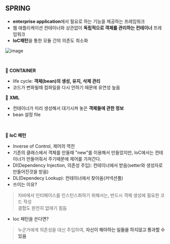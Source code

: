## SPRING

- **enterprise application**에서 필요로 하는 기능을 제공하는 프레임워크
- 웹 애플리케이션 컨테이너와 상관없이 **독립적으로 객체를 관리하는 컨테이너** 프레임워크
- **IoC패턴**을 통한 모듈 간의 의존도 최소화

![image](https://user-images.githubusercontent.com/62600984/116487530-23f4b800-a8cb-11eb-8705-4bb1464b6bc5.png)

<br>

:star2: **CONTAINER**

- life cycle: **객체(bean)의 생성, 유지, 삭제 관리**
- 코드가 변화될때 컴파일을 다시 안하기 때문에 유연성 높음

:link: **XML**

- 컨테이너가 미리 생성해서 대기시켜 놓은 **객체들에 관한 정보**
- bean 설정 file

<br>

:star2: **IoC 패턴**

- Inverse of Control, 제어의 역전
- 기존의 클래스에서 객체를 만들때 "new"를 이용해서 만들었지만, IoC에서는 컨테이너가 만들어줘서 주기때문에 제어를 가져간다.
- DI(Dependency Injection, 의존성 주입): 컨테이너에서 받음(setter와 생성자로 만들어진것을 받음)
- DL(Dependecy Lookup): 컨테이너에서 찾아옴(커넥션풀)
- 쓰이는 이유? 
> 자바에서 인터페이스를 인스턴스화하기 위해서는, 반드시 객체 생성에 필요한 코드 작성 <br>
> 결합도 완전히 없애기 힘듬
- Ioc 패턴을 쓴다면?
> 누군가에게 의존성을 대신 주입하여, **자신이 해야하는 일들을 하지않고 통과할 수 있음**


